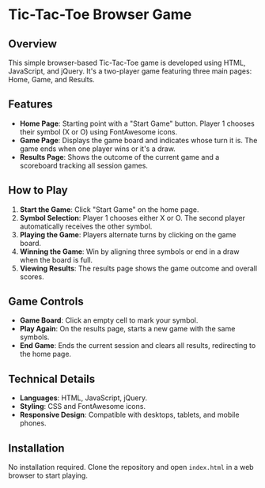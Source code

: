 # Tic-Tac-Toe Browser Game

## Overview

This simple browser-based Tic-Tac-Toe game is developed using HTML, JavaScript, and jQuery. It's a two-player game featuring three main pages: Home, Game, and Results.

## Features

- **Home Page**: Starting point with a "Start Game" button. Player 1 chooses their symbol (X or O) using FontAwesome icons.
- **Game Page**: Displays the game board and indicates whose turn it is. The game ends when one player wins or it's a draw.
- **Results Page**: Shows the outcome of the current game and a scoreboard tracking all session games.

## How to Play

1. **Start the Game**: Click "Start Game" on the home page.
2. **Symbol Selection**: Player 1 chooses either X or O. The second player automatically receives the other symbol.
3. **Playing the Game**: Players alternate turns by clicking on the game board.
4. **Winning the Game**: Win by aligning three symbols or end in a draw when the board is full.
5. **Viewing Results**: The results page shows the game outcome and overall scores.

## Game Controls

- **Game Board**: Click an empty cell to mark your symbol.
- **Play Again**: On the results page, starts a new game with the same symbols.
- **End Game**: Ends the current session and clears all results, redirecting to the home page.

## Technical Details

- **Languages**: HTML, JavaScript, jQuery.
- **Styling**: CSS and FontAwesome icons.
- **Responsive Design**: Compatible with desktops, tablets, and mobile phones.

## Installation

No installation required. Clone the repository and open `index.html` in a web browser to start playing.
